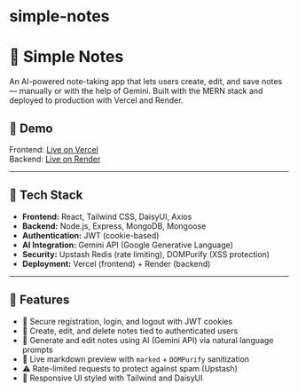# simple-notes
# 📝 Simple Notes

An AI-powered note-taking app that lets users create, edit, and save notes — manually or with the help of Gemini. Built with the MERN stack and deployed to production with Vercel and Render.

## 🚀 Demo

Frontend: [Live on Vercel](simple-notes-two-nu.vercel.app)  
Backend: [Live on Render](https://simple-notes-thf3.onrender.com)

---

## 🧰 Tech Stack

- **Frontend:** React, Tailwind CSS, DaisyUI, Axios
- **Backend:** Node.js, Express, MongoDB, Mongoose
- **Authentication:** JWT (cookie-based)
- **AI Integration:** Gemini API (Google Generative Language)
- **Security:** Upstash Redis (rate limiting), DOMPurify (XSS protection)
- **Deployment:** Vercel (frontend) + Render (backend)

---

## 🔑 Features

- 🔐 Secure registration, login, and logout with JWT cookies  
- 📝 Create, edit, and delete notes tied to authenticated users  
- 🤖 Generate and edit notes using AI (Gemini API) via natural language prompts  
- 🧼 Live markdown preview with `marked` + `DOMPurify` sanitization  
- ⚠️ Rate-limited requests to protect against spam (Upstash)  
- 🧭 Responsive UI styled with Tailwind and DaisyUI  
